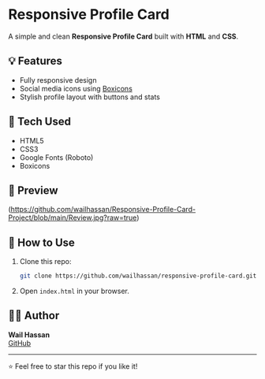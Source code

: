 # Responsive Profile Card

A simple and clean **Responsive Profile Card** built with **HTML** and **CSS**.

## 💡 Features
- Fully responsive design  
- Social media icons using [Boxicons](https://boxicons.com/)  
- Stylish profile layout with buttons and stats  

## 🧠 Tech Used
- HTML5  
- CSS3  
- Google Fonts (Roboto)  
- Boxicons  

## 📸 Preview
(https://github.com/wailhassan/Responsive-Profile-Card-Project/blob/main/Review.jpg?raw=true)

## 🚀 How to Use
1. Clone this repo:
   ```bash
   git clone https://github.com/wailhassan/responsive-profile-card.git
   ```
2. Open `index.html` in your browser.

## 🧑‍💻 Author
**Wail Hassan**  
[GitHub](https://github.com/wailhassan)

---

⭐ Feel free to star this repo if you like it!
